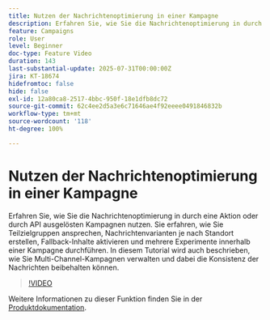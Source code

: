```yaml
---
title: Nutzen der Nachrichtenoptimierung in einer Kampagne
description: Erfahren Sie, wie Sie die Nachrichtenoptimierung in durch eine Aktion oder durch API ausgelösten Kampagnen nutzen. Sie erfahren, wie Sie Teilzielgruppen ansprechen, Nachrichtenvarianten je nach Standort erstellen, Fallback-Inhalte aktivieren und mehrere Experimente innerhalb einer Kampagne durchführen. In diesem Tutorial wird auch beschrieben, wie Sie Multi-Channel-Kampagnen verwalten und dabei die Konsistenz der Nachrichten beibehalten können.
feature: Campaigns
role: User
level: Beginner
doc-type: Feature Video
duration: 143
last-substantial-update: 2025-07-31T00:00:00Z
jira: KT-18674
hidefromtoc: false
hide: false
exl-id: 12a80ca8-2517-4bbc-950f-18e1dfb8dc72
source-git-commit: 62c4ee2d5a3e6c71646ae4f92eeee0491846832b
workflow-type: tm+mt
source-wordcount: '118'
ht-degree: 100%

---
```


# Nutzen der Nachrichtenoptimierung in einer Kampagne

Erfahren Sie, wie Sie die Nachrichtenoptimierung in durch eine Aktion oder durch API ausgelösten Kampagnen nutzen. Sie erfahren, wie Sie Teilzielgruppen ansprechen, Nachrichtenvarianten je nach Standort erstellen, Fallback-Inhalte aktivieren und mehrere Experimente innerhalb einer Kampagne durchführen. In diesem Tutorial wird auch beschrieben, wie Sie Multi-Channel-Kampagnen verwalten und dabei die Konsistenz der Nachrichten beibehalten können.

>[!VIDEO](https://video.tv.adobe.com/v/3470368/?learn=on&enablevpops)

Weitere Informationen zu dieser Funktion finden Sie in der [Produktdokumentation](https://experienceleague.adobe.com/de/docs/journey-optimizer/using/campaigns/action-campaigns/campaigns-message-optimization).

